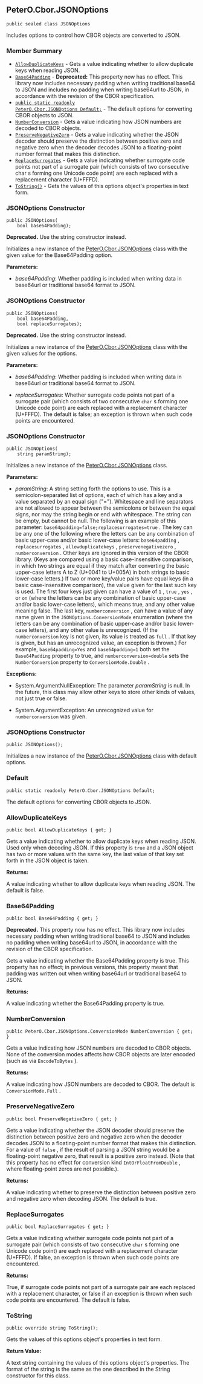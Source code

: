 ## PeterO.Cbor.JSONOptions

    public sealed class JSONOptions

Includes options to control how CBOR objects are converted to JSON.

### Member Summary
* <code>[AllowDuplicateKeys](#AllowDuplicateKeys)</code> - Gets a value indicating whether to allow duplicate keys when reading JSON.
* <code>[Base64Padding](#Base64Padding)</code> - <b>Deprecated:</b> This property now has no effect. This library now includes necessary padding when writing traditional base64 to JSON and includes no padding when writing base64url to JSON, in accordance with the revision of the CBOR specification.
* <code>[public static readonly PeterO.Cbor.JSONOptions Default;](#Default)</code> - The default options for converting CBOR objects to JSON.
* <code>[NumberConversion](#NumberConversion)</code> - Gets a value indicating how JSON numbers are decoded to CBOR objects.
* <code>[PreserveNegativeZero](#PreserveNegativeZero)</code> - Gets a value indicating whether the JSON decoder should preserve the distinction between positive zero and negative zero when the decoder decodes JSON to a floating-point number format that makes this distinction.
* <code>[ReplaceSurrogates](#ReplaceSurrogates)</code> - Gets a value indicating whether surrogate code points not part of a surrogate pair (which consists of two consecutive char s forming one Unicode code point) are each replaced with a replacement character (U+FFFD).
* <code>[ToString()](#ToString)</code> - Gets the values of this options object's properties in text form.

<a id="Void_ctor_Boolean"></a>
### JSONOptions Constructor

    public JSONOptions(
        bool base64Padding);

<b>Deprecated.</b> Use the string constructor instead.

Initializes a new instance of the [PeterO.Cbor.JSONOptions](PeterO.Cbor.JSONOptions.md) class with the given value for the Base64Padding option.

<b>Parameters:</b>

 * <i>base64Padding</i>: Whether padding is included when writing data in base64url or traditional base64 format to JSON.

<a id="Void_ctor_Boolean_Boolean"></a>
### JSONOptions Constructor

    public JSONOptions(
        bool base64Padding,
        bool replaceSurrogates);

<b>Deprecated.</b> Use the string constructor instead.

Initializes a new instance of the [PeterO.Cbor.JSONOptions](PeterO.Cbor.JSONOptions.md) class with the given values for the options.

<b>Parameters:</b>

 * <i>base64Padding</i>: Whether padding is included when writing data in base64url or traditional base64 format to JSON.

 * <i>replaceSurrogates</i>: Whether surrogate code points not part of a surrogate pair (which consists of two consecutive  `char`  s forming one Unicode code point) are each replaced with a replacement character (U+FFFD). The default is false; an exception is thrown when such code points are encountered.

<a id="Void_ctor_System_String"></a>
### JSONOptions Constructor

    public JSONOptions(
        string paramString);

Initializes a new instance of the [PeterO.Cbor.JSONOptions](PeterO.Cbor.JSONOptions.md) class.

<b>Parameters:</b>

 * <i>paramString</i>: A string setting forth the options to use. This is a semicolon-separated list of options, each of which has a key and a value separated by an equal sign ("="). Whitespace and line separators are not allowed to appear between the semicolons or between the equal signs, nor may the string begin or end with whitespace. The string can be empty, but cannot be null. The following is an example of this parameter:  `base64padding=false;replacesurrogates=true` . The key can be any one of the following where the letters can be any combination of basic upper-case and/or basic lower-case letters:  `base64padding` ,  `replacesurrogates` ,  `allowduplicatekeys` ,  `preservenegativezero` ,  `numberconversion` . Other keys are ignored in this version of the CBOR library. (Keys are compared using a basic case-insensitive comparison, in which two strings are equal if they match after converting the basic upper-case letters A to Z (U+0041 to U+005A) in both strings to basic lower-case letters.) If two or more key/value pairs have equal keys (in a basic case-insensitive comparison), the value given for the last such key is used. The first four keys just given can have a value of  `1` ,  `true` ,  `yes` , or  `on`  (where the letters can be any combination of basic upper-case and/or basic lower-case letters), which means true, and any other value meaning false. The last key,  `numberconversion` , can have a value of any name given in the  `JSONOptions.ConversionMode`  enumeration (where the letters can be any combination of basic upper-case and/or basic lower-case letters), and any other value is unrecognized. (If the  `numberconversion`  key is not given, its value is treated as  `full` . If that key is given, but has an unrecognized value, an exception is thrown.) For example,  `base64padding=Yes`  and  `base64padding=1`  both set the  `Base64Padding`  property to true, and  `numberconversion=double`  sets the  `NumberConversion`  property to  `ConversionMode.Double`  .

<b>Exceptions:</b>

 * System.ArgumentNullException:
The parameter  <i>paramString</i>
 is null. In the future, this class may allow other keys to store other kinds of values, not just true or false.

 * System.ArgumentException:
An unrecognized value for  `numberconversion`  was given.

<a id="Void_ctor"></a>
### JSONOptions Constructor

    public JSONOptions();

Initializes a new instance of the [PeterO.Cbor.JSONOptions](PeterO.Cbor.JSONOptions.md) class with default options.

<a id="Default"></a>
### Default

    public static readonly PeterO.Cbor.JSONOptions Default;

The default options for converting CBOR objects to JSON.

<a id="AllowDuplicateKeys"></a>
### AllowDuplicateKeys

    public bool AllowDuplicateKeys { get; }

Gets a value indicating whether to allow duplicate keys when reading JSON. Used only when decoding JSON. If this property is  `true`  and a JSON object has two or more values with the same key, the last value of that key set forth in the JSON object is taken.

<b>Returns:</b>

A value indicating whether to allow duplicate keys when reading JSON. The default is false.

<a id="Base64Padding"></a>
### Base64Padding

    public bool Base64Padding { get; }

<b>Deprecated.</b> This property now has no effect. This library now includes  necessary padding when writing traditional base64 to JSON and includes no padding when writing base64url to JSON, in  accordance with the revision of the CBOR specification.

Gets a value indicating whether the Base64Padding property is true. This property has no effect; in previous versions, this property meant that padding was written out when writing base64url or traditional base64 to JSON.

<b>Returns:</b>

A value indicating whether the Base64Padding property is true.

<a id="NumberConversion"></a>
### NumberConversion

    public PeterO.Cbor.JSONOptions.ConversionMode NumberConversion { get; }

Gets a value indicating how JSON numbers are decoded to CBOR objects. None of the conversion modes affects how CBOR objects are later encoded (such as via  `EncodeToBytes`  ).

<b>Returns:</b>

A value indicating how JSON numbers are decoded to CBOR. The default is  `ConversionMode.Full` .

<a id="PreserveNegativeZero"></a>
### PreserveNegativeZero

    public bool PreserveNegativeZero { get; }

Gets a value indicating whether the JSON decoder should preserve the distinction between positive zero and negative zero when the decoder decodes JSON to a floating-point number format that makes this distinction. For a value of  `false` , if the result of parsing a JSON string would be a floating-point negative zero, that result is a positive zero instead. (Note that this property has no effect for conversion kind  `IntOrFloatFromDouble` , where floating-point zeros are not possible.).

<b>Returns:</b>

A value indicating whether to preserve the distinction between positive zero and negative zero when decoding JSON. The default is true.

<a id="ReplaceSurrogates"></a>
### ReplaceSurrogates

    public bool ReplaceSurrogates { get; }

Gets a value indicating whether surrogate code points not part of a surrogate pair (which consists of two consecutive  `char`  s forming one Unicode code point) are each replaced with a replacement character (U+FFFD). If false, an exception is thrown when such code points are encountered.

<b>Returns:</b>

True, if surrogate code points not part of a surrogate pair are each replaced with a replacement character, or false if an exception is thrown when such code points are encountered. The default is false.

<a id="ToString"></a>
### ToString

    public override string ToString();

Gets the values of this options object's properties in text form.

<b>Return Value:</b>

A text string containing the values of this options object's properties. The format of the string is the same as the one described in the String constructor for this class.
